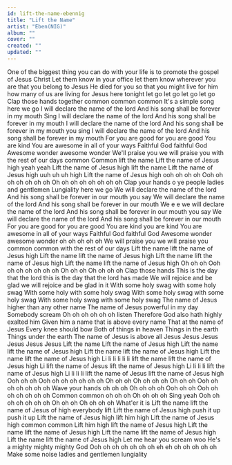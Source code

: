 ```yaml
---
id: lift-the-name-ebennig
title: "Lift the Name"
artist: "Eben(NIG)"
album: ""
cover: ""
created: ""
updated: ""
---
```


One of the biggest thing you can do with your life is to promote the gospel of Jesus Christ
Let them know in your office let them know wherever you are that you belong to Jesus
He died for you so that you might live for him how many of us are living for Jesus here tonight let go let go let go let go
Clap those hands together common common common
It's a simple song here we go
I will declare the name of the lord
And his song shall bе forever in my mouth
Sing
I will declarе the name of the lord
And his song shall be forever in my mouth
I will declare the name of the lord
And his song shall be forever in my mouth you sing
I will declare the name of the lord
And his song shall be forever in my mouth
For you are good for you are good
You are kind
You are awesome in all of your ways
Faithful God faithful God
Awesome wonder awesome wonder
We'll praise you we will praise you with the rest of our days common
Common lift the name
Lift the name of Jesus high yeah yeah
Lift the name of Jesus high lift the name
Lift the name of Jesus high uuh uh uh high
Lift the name of Jesus high ooh oh oh oh
Ooh oh oh oh oh oh oh
Oh oh oh oh oh oh oh oh
Clap your hands o ye people ladies and gentlemen
Lungiality here we go
We will declare the name of the lord
And his song shall be forever in our mouth you say
We will declare the name of the lord
And his song shall be forever in our mouth
We e e we will declare the name of the lord
And his song shall be forever in our mouth you say
We will declare the name of the lord
And his song shall be forever in our mouth
For you are good for you are good
You are kind you are kind
You are awesome in all of your ways
Faithful God faithful God
Awesome wonder awesome wonder oh oh oh oh oh
We will praise you we will praise you common common with the rest of our days
Lift the name lift the name of Jesus high
Lift the name lift the name of Jesus high
Lift the name lift the name of Jesus high
Lift the name lift the name of Jesus high
Oh oh oh
Ooh oh oh oh oh oh oh
Oh oh oh
Oh oh oh oh
Clap those hands
This is the day that the lord this is the day that the lord has made
We will rejoice and be glad we will rejoice and be glad in it
With some holy swag with some holy swag
With some holy with some holy swag
With some holy swag with some holy swag
With some holy swag with some holy swag
The name of Jesus higher than any other name
The name of Jesus powerful in my day
Somebody scream
Oh oh oh oh oh oh listen
Therefore God also hath highly exalted him
Given him a name that is above every name
That at the name of Jesus
Every knee should bow
Both of things in heaven
Things in the earth
Things under the earth
The name of Jesus is above all
Jesus Jesus
Jesus Jesus
Jesus Jesus
Lift the name
Lift the name of Jesus high
Lift the name lift the name of Jesus high
Lift the name lift the name of Jesus high
Lift the name lift the name of Jesus high
Li li li li li li lift the name lift the name of Jesus high
Li lift the name of Jesus lift the name of Jesus high
Li li li li lift the name of Jesus high
Li li li li lift the name of Jesus lift the name of Jesus high
Ooh oh oh
Ooh oh oh oh oh oh oh
Oh oh oh
Oh oh oh oh
Oh oh oh
Ooh oh oh oh oh oh oh
Wave your hands oh oh oh
Oh oh oh oh
Ooh oh oh
Ooh oh oh oh oh oh oh
Common common oh oh oh
Oh oh oh oh
Sing yeah
Ooh oh oh oh oh oh oh
Oh oh oh
Oh oh oh oh
What'er it is
Lift the name lift the name of Jesus of high everybody lift
Lift the name of Jesus high push it up push it up
Lift the name of Jesus high lift him high
Lift the name of Jesus high common common
Lift him high lift the name of Jesus high
Lift the name lift the name of Jesus high
Lift the name lift the name of Jesus high
Lift the name lift the name of Jesus high
Let me hear you scream woo
He's a mighty mighty mighty God
Ooh oh oh oh oh oh oh eh eh oh oh oh oh oh
Make some noise ladies and gentlemen lungiality